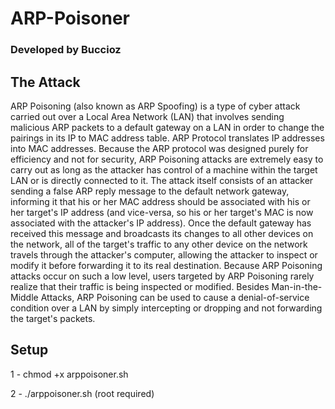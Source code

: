 # ARP-Poisoner
### Developed by Buccioz
## The Attack
ARP Poisoning (also known as ARP Spoofing) is a type of cyber attack carried out over a Local Area Network (LAN) that involves sending malicious ARP packets to a default gateway on a LAN in order to change the pairings in its IP to MAC address table. 
ARP Protocol translates IP addresses into MAC addresses. Because the ARP protocol was designed purely for efficiency and not for security, ARP Poisoning attacks are extremely easy to carry out as long as the attacker has control of a machine within the target LAN or is directly connected to it.
The attack itself consists of an attacker sending a false ARP reply message to the default network gateway, informing it that his or her MAC address should be associated with his or her target's IP address (and vice-versa, so his or her target's MAC is now associated with the attacker's IP address). 
Once the default gateway has received this message and broadcasts its changes to all other devices on the network, all of the target's traffic to any other device on the network travels through the attacker's computer, allowing the attacker to inspect or modify it before forwarding it to its real destination. 
Because ARP Poisoning attacks occur on such a low level, users targeted by ARP Poisoning rarely realize that their traffic is being inspected or modified. 
Besides Man-in-the-Middle Attacks, ARP Poisoning can be used to cause a denial-of-service condition over a LAN by simply intercepting or dropping and not forwarding the target's packets.

## Setup
1 - chmod +x arppoisoner.sh

2 - ./arppoisoner.sh (root required)
